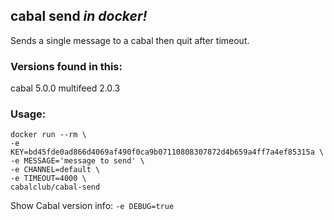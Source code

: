 ## cabal send _in docker!_

Sends a single message to a cabal then quit after timeout.

### Versions found in this:
cabal 5.0.0
multifeed 2.0.3

### Usage:
```
docker run --rm \                           
-e KEY=bd45fde0ad866d4069af490f0ca9b07110808307872d4b659a4ff7a4ef85315a \
-e MESSAGE='message to send' \
-e CHANNEL=default \
-e TIMEOUT=4000 \
cabalclub/cabal-send
```

Show Cabal version info:
`-e DEBUG=true`
